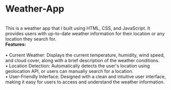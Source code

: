 # Weather-App
<br>
This is a weather app that I built using HTML, CSS, and JavaScript. It provides users with up-to-date weather information for their location or any location they search for.
<br>
<b>Features: </b><br>
<br>
• Current Weather: Displays the current temperature, humidity, wind speed, and cloud cover, along with a brief description of the weather conditions.<br>
• Location Detection: Automatically detects the user's location using geolocation API, or users can manually search for a location.<br>
• User-Friendly Interface: Designed with a clean and intuitive user interface, making it easy for users to access and understand the weather information.<br>
